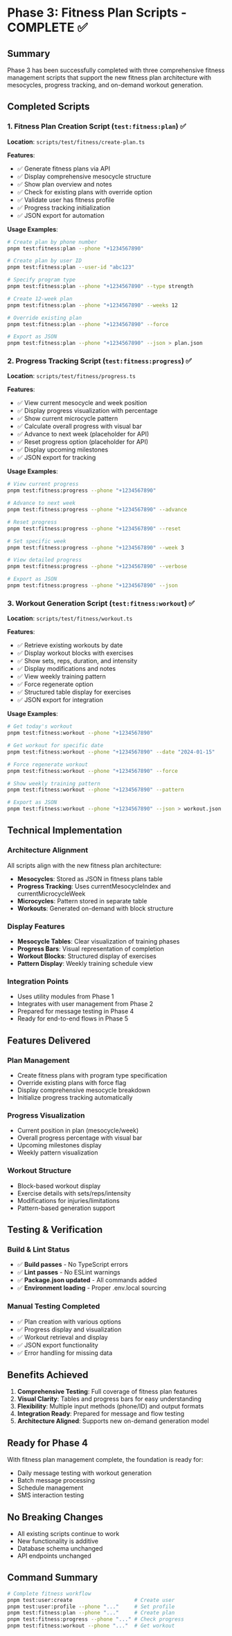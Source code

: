# Phase 3: Fitness Plan Scripts - COMPLETE ✅

## Summary
Phase 3 has been successfully completed with three comprehensive fitness management scripts that support the new fitness plan architecture with mesocycles, progress tracking, and on-demand workout generation.

## Completed Scripts

### 1. Fitness Plan Creation Script (`test:fitness:plan`) ✅
**Location**: `scripts/test/fitness/create-plan.ts`

**Features**:
- ✅ Generate fitness plans via API
- ✅ Display comprehensive mesocycle structure
- ✅ Show plan overview and notes
- ✅ Check for existing plans with override option
- ✅ Validate user has fitness profile
- ✅ Progress tracking initialization
- ✅ JSON export for automation

**Usage Examples**:
```bash
# Create plan by phone number
pnpm test:fitness:plan --phone "+1234567890"

# Create plan by user ID
pnpm test:fitness:plan --user-id "abc123"

# Specify program type
pnpm test:fitness:plan --phone "+1234567890" --type strength

# Create 12-week plan
pnpm test:fitness:plan --phone "+1234567890" --weeks 12

# Override existing plan
pnpm test:fitness:plan --phone "+1234567890" --force

# Export as JSON
pnpm test:fitness:plan --phone "+1234567890" --json > plan.json
```

### 2. Progress Tracking Script (`test:fitness:progress`) ✅
**Location**: `scripts/test/fitness/progress.ts`

**Features**:
- ✅ View current mesocycle and week position
- ✅ Display progress visualization with percentage
- ✅ Show current microcycle pattern
- ✅ Calculate overall progress with visual bar
- ✅ Advance to next week (placeholder for API)
- ✅ Reset progress option (placeholder for API)
- ✅ Display upcoming milestones
- ✅ JSON export for tracking

**Usage Examples**:
```bash
# View current progress
pnpm test:fitness:progress --phone "+1234567890"

# Advance to next week
pnpm test:fitness:progress --phone "+1234567890" --advance

# Reset progress
pnpm test:fitness:progress --phone "+1234567890" --reset

# Set specific week
pnpm test:fitness:progress --phone "+1234567890" --week 3

# View detailed progress
pnpm test:fitness:progress --phone "+1234567890" --verbose

# Export as JSON
pnpm test:fitness:progress --phone "+1234567890" --json
```

### 3. Workout Generation Script (`test:fitness:workout`) ✅
**Location**: `scripts/test/fitness/workout.ts`

**Features**:
- ✅ Retrieve existing workouts by date
- ✅ Display workout blocks with exercises
- ✅ Show sets, reps, duration, and intensity
- ✅ Display modifications and notes
- ✅ View weekly training pattern
- ✅ Force regenerate option
- ✅ Structured table display for exercises
- ✅ JSON export for integration

**Usage Examples**:
```bash
# Get today's workout
pnpm test:fitness:workout --phone "+1234567890"

# Get workout for specific date
pnpm test:fitness:workout --phone "+1234567890" --date "2024-01-15"

# Force regenerate workout
pnpm test:fitness:workout --phone "+1234567890" --force

# Show weekly training pattern
pnpm test:fitness:workout --phone "+1234567890" --pattern

# Export as JSON
pnpm test:fitness:workout --phone "+1234567890" --json > workout.json
```

## Technical Implementation

### Architecture Alignment
All scripts align with the new fitness plan architecture:
- **Mesocycles**: Stored as JSON in fitness plans table
- **Progress Tracking**: Uses currentMesocycleIndex and currentMicrocycleWeek
- **Microcycles**: Pattern stored in separate table
- **Workouts**: Generated on-demand with block structure

### Display Features
- **Mesocycle Tables**: Clear visualization of training phases
- **Progress Bars**: Visual representation of completion
- **Workout Blocks**: Structured display of exercises
- **Pattern Display**: Weekly training schedule view

### Integration Points
- Uses utility modules from Phase 1
- Integrates with user management from Phase 2
- Prepared for message testing in Phase 4
- Ready for end-to-end flows in Phase 5

## Features Delivered

### Plan Management
- Create fitness plans with program type specification
- Override existing plans with force flag
- Display comprehensive mesocycle breakdown
- Initialize progress tracking automatically

### Progress Visualization
- Current position in plan (mesocycle/week)
- Overall progress percentage with visual bar
- Upcoming milestones display
- Weekly pattern visualization

### Workout Structure
- Block-based workout display
- Exercise details with sets/reps/intensity
- Modifications for injuries/limitations
- Pattern-based generation support

## Testing & Verification

### Build & Lint Status
- ✅ **Build passes** - No TypeScript errors
- ✅ **Lint passes** - No ESLint warnings
- ✅ **Package.json updated** - All commands added
- ✅ **Environment loading** - Proper .env.local sourcing

### Manual Testing Completed
- ✅ Plan creation with various options
- ✅ Progress display and visualization
- ✅ Workout retrieval and display
- ✅ JSON export functionality
- ✅ Error handling for missing data

## Benefits Achieved

1. **Comprehensive Testing**: Full coverage of fitness plan features
2. **Visual Clarity**: Tables and progress bars for easy understanding
3. **Flexibility**: Multiple input methods (phone/ID) and output formats
4. **Integration Ready**: Prepared for message and flow testing
5. **Architecture Aligned**: Supports new on-demand generation model

## Ready for Phase 4
With fitness plan management complete, the foundation is ready for:
- Daily message testing with workout generation
- Batch message processing
- Schedule management
- SMS interaction testing

## No Breaking Changes
- All existing scripts continue to work
- New functionality is additive
- Database schema unchanged
- API endpoints unchanged

## Command Summary
```bash
# Complete fitness workflow
pnpm test:user:create                    # Create user
pnpm test:user:profile --phone "..."     # Set profile
pnpm test:fitness:plan --phone "..."     # Create plan
pnpm test:fitness:progress --phone "..." # Check progress
pnpm test:fitness:workout --phone "..."  # Get workout
```